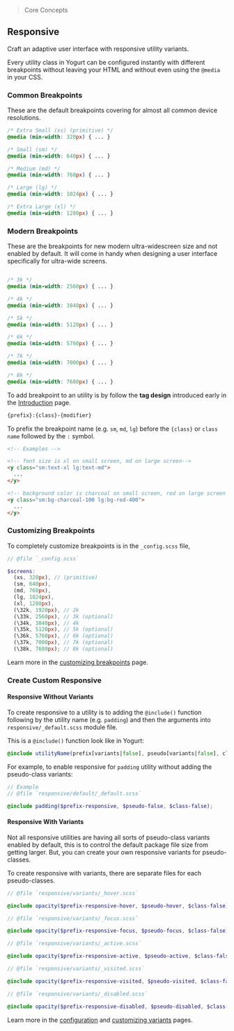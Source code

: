> Core Concepts

## Responsive

Craft an adaptive user interface with responsive utility variants.

Every utility class in Yogurt can be configured instantly with different breakpoints without leaving your HTML and without even using the `@media` in your CSS.

### Common Breakpoints

These are the default breakpoints covering for almost all common device resolutions.

```css
/* Extra Small (xs) (primitive) */
@media (min-width: 320px) { ... }

/* Small (sm) */
@media (min-width: 640px) { ... }

/* Medium (md) */
@media (min-width: 768px) { ... }

/* Large (lg) */
@media (min-width: 1024px) { ... }

/* Extra Large (xl) */
@media (min-width: 1280px) { ... }
```

### Modern Breakpoints

These are the breakpoints for new modern ultra-widescreen size and not enabled by default. It will come in handy when designing a user interface specifically for ultra-wide screens.

```css

/* 3k */
@media (min-width: 2560px) { ... }

/* 4k */
@media (min-width: 3840px) { ... }

/* 5k */
@media (min-width: 5120px) { ... }

/* 6k */
@media (min-width: 5760px) { ... }

/* 7k */
@media (min-width: 7000px) { ... }

/* 8k */
@media (min-width: 7680px) { ... }
```

To add breakpoint to an utility is by follow the **tag design** introduced early in the [Introduction](../introduction.md) page.

```html
{prefix}:{class}-{modifier}
```

To prefix the breakpoint name (e.g. `sm`, `md`, `lg`) before the `{class}` or `class name` followed by the `:` symbol.

```html
<!-- Examples -->

<!-- font size is xl on small screen, md on large screen-->
<y class="sm:text-xl lg:text-md">
  ...
</y>

<!-- background color is charcoal on small screen, red on large screen -->
<y class="sm:bg-charcoal-100 lg:bg-red-400">
  ...
</y>
```

### Customizing Breakpoints

To completely customize breakpoints is in the `_config.scss` file,

```scss
// @file `_config.scss`

$screens:
  (xs, 320px), // (primitive)
  (sm, 640px),
  (md, 768px),
  (lg, 1024px),
  (xl, 1280px),
  (\32k, 1920px), // 2k
  (\33k, 2560px), // 3k (optional)
  (\34k, 3840px), // 4k
  (\35k, 5120px), // 5k (optional)
  (\36k, 5760px), // 6k (optional)
  (\37k, 7000px), // 7k (optional)
  (\38k, 7680px); // 8k (optional)
```

Learn more in the [customizing breakpoints](../customization/breakpoints.md) page.

### Create Custom Responsive

#### Responsive Without Variants

To create responsive to a utility is to adding the `@include()` function following by the utility name (e.g. `padding`) and then the arguments into `responsive/_default.scss` module file.

This is a `@include()` function look like in Yogurt:

```scss
@include utilityName(prefix[variants|false], pseudo[variants|false], class[true|false], negative[true|false]); 
```

For example, to enable responsive for `padding` utility without adding the pseudo-class variants:

```scss
// Example
// @file `responsive/default/_default.scss`

@include padding($prefix-responsive, $pseudo-false, $class-false);
```

#### Responsive With Variants

Not all responsive utilities are having all sorts of pseudo-class variants enabled by default, this is to control the default package file size from getting larger. But, you can create your own responsive variants for pseudo-classes.

To create responsive with variants, there are separate files for each pseudo-classes.

```scss
// @file `responsive/variants/_hover.scss`

@include opacity($prefix-responsive-hover, $pseudo-hover, $class-false);

// @file `responsive/variants/_focus.scss`

@include opacity($prefix-responsive-focus, $pseudo-focus, $class-false);

// @file `responsive/variants/_active.scss`

@include opacity($prefix-responsive-active, $pseudo-active, $class-false);

// @file `responsive/variants/_visited.scss`

@include opacity($prefix-responsive-visited, $pseudo-visited, $class-false);

// @file `responsive/variants/_disabled.scss`

@include opacity($prefix-responsive-disabled, $pseudo-disabled, $class-false);
```

Learn more in the [configuration](../customization/configuration.md) and [customizing variants](../customization/variants.md) pages.
